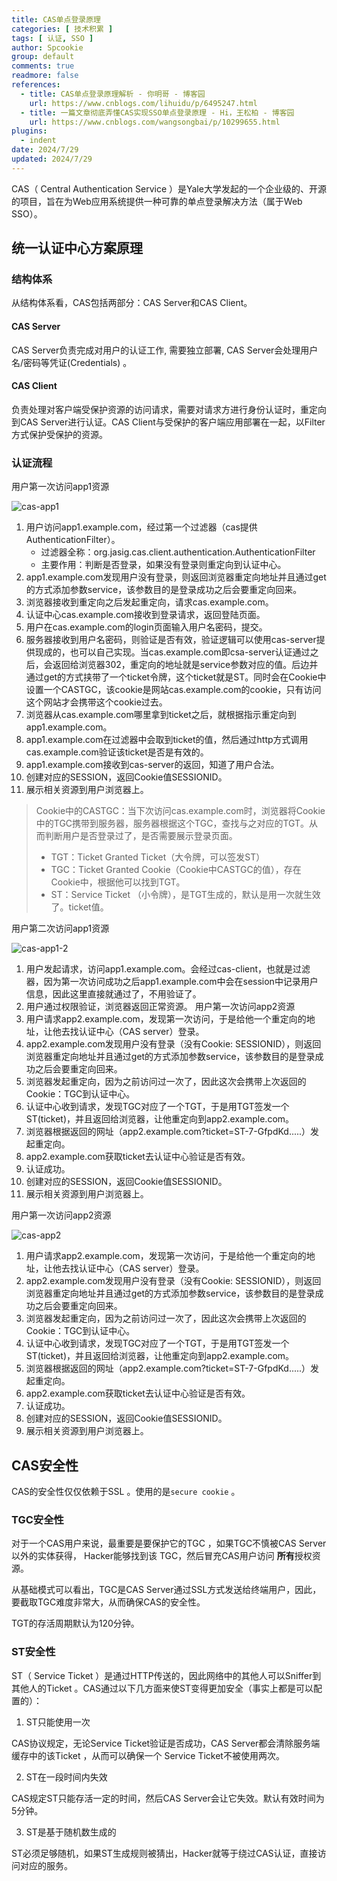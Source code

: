 ```yaml
---
title: CAS单点登录原理
categories: [ 技术积累 ]
tags: [ 认证, SSO ]
author: Spcookie
group: default
comments: true
readmore: false
references:
  - title: CAS单点登录原理解析 - 你明哥 - 博客园
    url: https://www.cnblogs.com/lihuidu/p/6495247.html
  - title: 一篇文章彻底弄懂CAS实现SSO单点登录原理 - Hi，王松柏 - 博客园
    url: https://www.cnblogs.com/wangsongbai/p/10299655.html
plugins:
  - indent
date: 2024/7/29
updated: 2024/7/29
---
```


CAS（ Central Authentication Service ）是Yale大学发起的一个企业级的、开源的项目，旨在为Web应用系统提供一种可靠的单点登录解决方法（属于Web SSO）。

<!-- more -->

## 统一认证中心方案原理

### 结构体系

从结构体系看，CAS包括两部分：CAS Server和CAS Client。

#### CAS Server

CAS Server负责完成对用户的认证工作, 需要独立部署, CAS Server会处理用户名/密码等凭证(Credentials) 。

#### CAS Client

负责处理对客户端受保护资源的访问请求，需要对请求方进行身份认证时，重定向到CAS Server进行认证。CAS Client与受保护的客户端应用部署在一起，以Filter方式保护受保护的资源。

### 认证流程

用户第一次访问app1资源

![cas-app1](https://spcookie.oss-cn-hangzhou.aliyuncs.com/cas-app1-2024-07-29.jpg)

1. 用户访问app1.example.com，经过第一个过滤器（cas提供AuthenticationFilter）。
    - 过滤器全称：org.jasig.cas.client.authentication.AuthenticationFilter
    - 主要作用：判断是否登录，如果没有登录则重定向到认证中心。
2. app1.example.com发现用户没有登录，则返回浏览器重定向地址并且通过get的方式添加参数service，该参数目的是登录成功之后会要重定向回来。
3. 浏览器接收到重定向之后发起重定向，请求cas.example.com。
4. 认证中心cas.example.com接收到登录请求，返回登陆页面。
5. 用户在cas.example.com的login页面输入用户名密码，提交。
6. 服务器接收到用户名密码，则验证是否有效，验证逻辑可以使用cas-server提供现成的，也可以自己实现。当cas.example.com即csa-server认证通过之后，会返回给浏览器302，重定向的地址就是service参数对应的值。后边并通过get的方式挟带了一个ticket令牌，这个ticket就是ST。同时会在Cookie中设置一个CASTGC，该cookie是网站cas.example.com的cookie，只有访问这个网站才会携带这个cookie过去。
7. 浏览器从cas.example.com哪里拿到ticket之后，就根据指示重定向到app1.example.com。
8. app1.example.com在过滤器中会取到ticket的值，然后通过http方式调用cas.example.com验证该ticket是否是有效的。
9.  app1.example.com接收到cas-server的返回，知道了用户合法。
10. 创建对应的SESSION，返回Cookie值SESSIONID。
11. 展示相关资源到用户浏览器上。

> Cookie中的CASTGC：当下次访问cas.example.com时，浏览器将Cookie中的TGC携带到服务器，服务器根据这个TGC，查找与之对应的TGT。从而判断用户是否登录过了，是否需要展示登录页面。
> - TGT：Ticket Granted Ticket（大令牌，可以签发ST）
> - TGC：Ticket Granted Cookie（Cookie中CASTGC的值），存在Cookie中，根据他可以找到TGT。
> - ST：Service Ticket （小令牌），是TGT生成的，默认是用一次就生效了。ticket值。

用户第二次访问app1资源

![cas-app1-2](https://spcookie.oss-cn-hangzhou.aliyuncs.com/cas-app1-2-2024-07-29.jpg)

1. 用户发起请求，访问app1.example.com。会经过cas-client，也就是过滤器，因为第一次访问成功之后app1.example.com中会在session中记录用户信息，因此这里直接就通过了，不用验证了。
2. 用户通过权限验证，浏览器返回正常资源。
用户第一次访问app2资源
1. 用户请求app2.example.com，发现第一次访问，于是给他一个重定向的地址，让他去找认证中心（CAS server）登录。
2. app2.example.com发现用户没有登录（没有Cookie: SESSIONID），则返回浏览器重定向地址并且通过get的方式添加参数service，该参数目的是登录成功之后会要重定向回来。
3. 浏览器发起重定向，因为之前访问过一次了，因此这次会携带上次返回的Cookie：TGC到认证中心。
4. 认证中心收到请求，发现TGC对应了一个TGT，于是用TGT签发一个ST(ticket)，并且返回给浏览器，让他重定向到app2.example.com。
5. 浏览器根据返回的网址（app2.example.com?ticket=ST-7-GfpdKd.....）发起重定向。
6. app2.example.com获取ticket去认证中心验证是否有效。
7. 认证成功。
8. 创建对应的SESSION，返回Cookie值SESSIONID。
9. 展示相关资源到用户浏览器上。

用户第一次访问app2资源

![cas-app2](https://spcookie.oss-cn-hangzhou.aliyuncs.com/cas-app2-2024-07-29.jpg)

1. 用户请求app2.example.com，发现第一次访问，于是给他一个重定向的地址，让他去找认证中心（CAS server）登录。
2. app2.example.com发现用户没有登录（没有Cookie: SESSIONID），则返回浏览器重定向地址并且通过get的方式添加参数service，该参数目的是登录成功之后会要重定向回来。
3. 浏览器发起重定向，因为之前访问过一次了，因此这次会携带上次返回的Cookie：TGC到认证中心。
4. 认证中心收到请求，发现TGC对应了一个TGT，于是用TGT签发一个ST(ticket)，并且返回给浏览器，让他重定向到app2.example.com。
5. 浏览器根据返回的网址（app2.example.com?ticket=ST-7-GfpdKd.....）发起重定向。
6. app2.example.com获取ticket去认证中心验证是否有效。
7. 认证成功。
8. 创建对应的SESSION，返回Cookie值SESSIONID。
9. 展示相关资源到用户浏览器上。

##  CAS安全性

CAS的安全性仅仅依赖于SSL 。使用的是`secure cookie` 。

### TGC安全性

对于一个CAS用户来说，最重要是要保护它的TGC ，如果TGC不慎被CAS Server以外的实体获得， Hacker能够找到该 TGC，然后冒充CAS用户访问 **所有**授权资源。

从基础模式可以看出，TGC是CAS Server通过SSL方式发送给终端用户，因此，要截取TGC难度非常大，从而确保CAS的安全性。

TGT的存活周期默认为120分钟。

### ST安全性

ST（ Service Ticket ）是通过HTTP传送的，因此网络中的其他人可以Sniffer到其他人的Ticket 。CAS通过以下几方面来使ST变得更加安全（事实上都是可以配置的）：

1.  ST只能使用一次

CAS协议规定，无论Service Ticket验证是否成功，CAS Server都会清除服务端缓存中的该Ticket ，从而可以确保一个 Service Ticket不被使用两次。

2.  ST在一段时间内失效

CAS规定ST只能存活一定的时间，然后CAS Server会让它失效。默认有效时间为5分钟。

3. ST是基于随机数生成的

ST必须足够随机，如果ST生成规则被猜出，Hacker就等于绕过CAS认证，直接访问对应的服务。